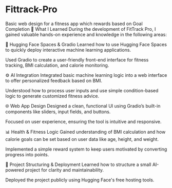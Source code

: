 # Fittrack-Pro
Basic web design for a fitness app which rewards based on Goal Completion
🚀 What I Learned
During the development of FitTrack Pro, I gained valuable hands-on experience and knowledge in the following areas:

🧠 Hugging Face Spaces & Gradio
Learned how to use Hugging Face Spaces to quickly deploy interactive machine learning applications.

Used Gradio to create a user-friendly front-end interface for fitness tracking, BMI calculation, and calorie monitoring.

⚙️ AI Integration
Integrated basic machine learning logic into a web interface to offer personalized feedback based on BMI.

Understood how to process user inputs and use simple condition-based logic to generate customized fitness advice.

🌐 Web App Design
Designed a clean, functional UI using Gradio’s built-in components like sliders, input fields, and buttons.

Focused on user experience, ensuring the tool is intuitive and responsive.

📊 Health & Fitness Logic
Gained understanding of BMI calculation and how calorie goals can be set based on user data like age, height, and weight.

Implemented a simple reward system to keep users motivated by converting progress into points.

🧩 Project Structuring & Deployment
Learned how to structure a small AI-powered project for clarity and maintainability.

Deployed the project publicly using Hugging Face's free hosting tools.
